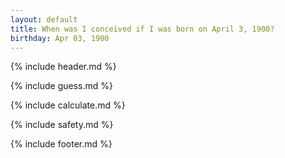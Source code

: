 ```yaml
---
layout: default
title: When was I conceived if I was born on April 3, 1900?
birthday: Apr 03, 1900
---
```


{% include header.md %}

{% include guess.md %}

{% include calculate.md %}

{% include safety.md %}

{% include footer.md %}



